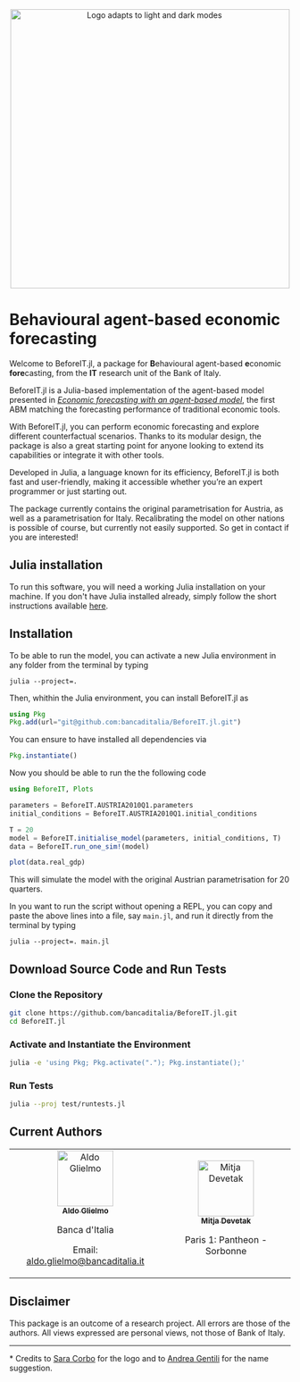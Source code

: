 <div align='center'>
<picture>
  <source media="(prefers-color-scheme: dark)" srcset="https://raw.githubusercontent.com/bancaditalia/BeforeIT.jl/main/docs/logo/logo_white_text.png">
  <source media="(prefers-color-scheme: light)" srcset="https://raw.githubusercontent.com/bancaditalia/BeforeIT.jl/main/docs/logo/logo_black_text.png">
  <img alt="Logo adapts to light and dark modes" src="https://raw.githubusercontent.com/bancaditalia/BeforeIT.jl/main/docs/logo/logo_black_text.png" width="500">
</picture>
</div>

# Behavioural agent-based economic forecasting

Welcome to BeforeIT.jl, a package for **B**ehavioural agent-based **e**conomic **fore**casting,
from the **IT** research unit of the Bank of Italy.

BeforeIT.jl is a Julia-based implementation of the agent-based model presented in 
[_Economic forecasting with an agent-based model_](https://www.sciencedirect.com/science/article/pii/S0014292122001891),
the first ABM matching the forecasting performance of traditional economic tools.

With BeforeIT.jl, you can perform economic forecasting and explore different counterfactual scenarios.
Thanks to its modular design, the package is also a great starting point for anyone looking to extend its
capabilities or integrate it with other tools.

Developed in Julia, a language known for its efficiency, BeforeIT.jl is both fast and user-friendly,
making it accessible whether you’re an expert programmer or just starting out.

The package currently contains the original parametrisation for Austria, as well as a parametrisation for Italy.
Recalibrating the model on other nations is possible of course, but currently not easily supported.
So get in contact if you are interested!

## Julia installation

To run this software, you will need a working Julia installation on your machine.
If you don't have Julia installed already, simply follow the short instructions
available [here](https://julialang.org/downloads/).

## Installation

To be able to run the model, you can activate a new Julia environment in any folder from the terminal by typing

```
julia --project=.
```

Then, whithin the Julia environment, you can install BeforeIT.jl as

```julia
using Pkg
Pkg.add(url="git@github.com:bancaditalia/BeforeIT.jl.git")
```

You can ensure to have installed all dependencies via

```julia
Pkg.instantiate()
```

Now you should be able to run the the following code


```julia
using BeforeIT, Plots

parameters = BeforeIT.AUSTRIA2010Q1.parameters
initial_conditions = BeforeIT.AUSTRIA2010Q1.initial_conditions

T = 20
model = BeforeIT.initialise_model(parameters, initial_conditions, T)
data = BeforeIT.run_one_sim!(model)

plot(data.real_gdp)
```

This will simulate the model with the original Austrian parametrisation for 20 quarters.

In you want to run the script without opening a REPL, you can copy and paste the above lines into a file,
say `main.jl`, and run it directly from the terminal by typing

```
julia --project=. main.jl
```


## Download Source Code and Run Tests

### Clone the Repository
```bash
git clone https://github.com/bancaditalia/BeforeIT.jl.git
cd BeforeIT.jl
```

### Activate and Instantiate the Environment
```bash
julia -e 'using Pkg; Pkg.activate("."); Pkg.instantiate();'
```

### Run Tests
```bash
julia --proj test/runtests.jl
```


## Current Authors


<table>
  <tr>
    <td align="center">
      <a href="https://github.com/AldoGl">
        <img src="https://avatars.githubusercontent.com/AldoGl" width="100px;" alt="Aldo Glielmo"/><br />
        <sub><b>Aldo Glielmo</b></sub>
      </a><br />
      <p>Banca d'Italia </p>
      <p>Email: <a href="mailto:aldo.glielmo@bancaditalia.it:">aldo.glielmo@bancaditalia.it</a></p>
    </td>
    <td align="center">
      <a href="https://devetak.github.io/">
        <img src="https://avatars.githubusercontent.com/Devetak" width="100px;" alt="Mitja Devetak"/><br />
        <sub><b>Mitja Devetak</b></sub>
      </a><br />
      <p>Paris 1: Pantheon - Sorbonne</p>
    </td>
  </tr>
</table>


## Disclaimer

This package is an outcome of a research project. All errors are those of
the authors. All views expressed are personal views, not those of Bank of Italy.

---

<p id="footnote-1">
* Credits to <a href="https://www.bankit.art/people/sara-corbo">Sara Corbo</a>  for the logo and to <a href="https://www.bankit.art/people/andrea-gentili">Andrea Gentili</a> for the name suggestion.
</p>
